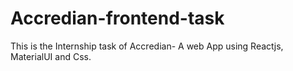 # Accredian-frontend-task
This is the Internship task of Accredian- A web App using Reactjs, MaterialUI and Css.
